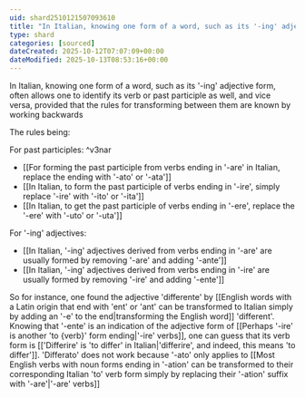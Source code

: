 ```yaml
---
uid: shard2510121507093610
title: "In Italian, knowing one form of a word, such as its '-ing' adjective form, often allows one to identify its verb or past participle as well, and vice versa, provided that the rules for transforming between them are known by working backwards"
type: shard
categories: [sourced]
dateCreated: 2025-10-12T07:07:09+00:00
dateModified: 2025-10-13T08:53:16+00:00
---
```

In Italian, knowing one form of a word, such as its '-ing' adjective form, often allows one to identify its verb or past participle as well, and vice versa, provided that the rules for transforming between them are known by working backwards

The rules being:

For past participles: ^v3nar
- [[For forming the past participle from verbs ending in '-are' in Italian, replace the ending with '-ato' or '-ata']]
- [[In Italian, to form the past participle of verbs ending in '-ire', simply replace '-ire' with '-ito' or '-ita']]
- [[In Italian, to get the past participle of verbs ending in '-ere', replace the '-ere' with '-uto' or '-uta']]

For '-ing' adjectives:
- [[In Italian, '-ing' adjectives derived from verbs ending in '-are' are usually formed by removing '-are' and adding '-ante']]
- [[In Italian, '-ing' adjectives derived from verbs ending in '-ire' are usually formed by removing '-ire' and adding '-ente']]


So for instance, one found the adjective 'differente' by [[English words with a Latin origin that end with 'ent' or 'ant' can be transformed to Italian simply by adding an '-e' to the end|transforming the English word]] 'different'. Knowing that '-ente' is an indication of the adjective form of [[Perhaps '-ire' is another 'to {verb}' form ending|'-ire' verbs]], one can guess that its verb form is [['Differire' is 'to differ' in Italian|'differire', and indeed, this means 'to differ']]. 'Differato' does not work because '-ato' only applies to [[Most English verbs with noun forms ending in '-ation' can be transformed to their corresponding Italian 'to' verb form simply by replacing their '-ation' suffix with '-are'|'-are' verbs]]